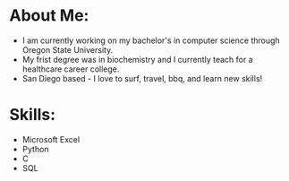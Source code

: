 # **About Me:**
  + I am currently working on my bachelor's in computer science through Oregon State University.
  + My frist degree was in biochemistry and I currently teach for a healthcare career college.
  + San Diego based - I love to surf, travel, bbq, and learn new skills!



# **Skills:**
+ Microsoft Excel
+ Python
+ C
+ SQL

